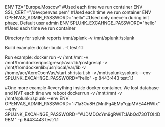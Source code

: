 ENV TZ="Europe/Moscow" #Used each time we run container
ENV SSL_CERT="/devopenvas.pem" #Used each time we run container
ENV OPENVAS_ADMIN_PASSWORD="hello"  #Used only onecem during init phaze. Default user admin
ENV SPLUNK_EXCAHNGE_PASSWORD="hello" #Used each time we run container

Directory for splunk reports /mnt/splunk
-v /mnt/splunk:/splunk



Build example:
docker build . -t test:1.1

Run example:
docker run -v /mnt:/mnt -v /mnt/fromdocker/postgresql:/var/lib/postgresql -v /mnt/fromdocker/lib:/usr/local/var/lib -v /home/acr/AcroOpenVas/start.sh:/start.sh -v /mnt/splunk:/splunk --env SPLUNK_EXCAHNGE_PASSWORD="hello" -p 8443:443 test:1.1

#One more example
#everything inside docker container. We lost database and NVT each time we reboot
docker run -v /mnt:/mnt -v /mnt/splunk:/splunk --env ENV OPENVAS_ADMIN_PASSWORD="i71a3Ou8HZMntFg4EMpYqjpMVE44HWIx" --env SPLUNK_EXCAHNGE_PASSWORD="AUDMDOcYm9gRWlTcIAbQd73OTOI4D9BM" -p 8443:443 test:1.1
